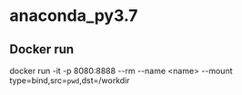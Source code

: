 # anaconda_py3.7

## Docker run

docker run -it -p 8080:8888 --rm --name \<name\> --mount type=bind,src=`pwd`,dst=/workdir
